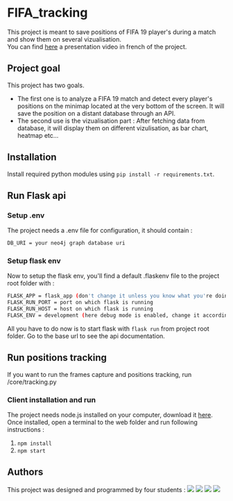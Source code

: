 # FIFA_tracking

This project is meant to save positions of FIFA 19 player's during a match and show them on several vizualisation.  
You can find [here](https://drive.google.com/drive/folders/1wGbBVf5hffwysKyJc9UaqGVEti60Lzil?usp=sharing) a presentation video in french of the project.

## Project goal

This project has two goals.
- The first one is to analyze a FIFA 19 match and detect every player's positions on the minimap located at the very bottom of the screen. It will save the position on a distant database through an API.
- The second use is the vizualisation part : After fetching data from database, it will display them on different vizulisation, as bar chart, heatmap etc...

## Installation
Install required python modules using `pip install -r requirements.txt`.  

## Run Flask api
### Setup .env
The project needs a .env file for configuration, it should contain : 
````bash
DB_URI = your neo4j graph database uri
````  

### Setup flask env
Now to setup the flask env, you'll find a default .flaskenv file to the project root folder with :  
````bash
FLASK_APP = flask_app (don't change it unless you know what you're doing)
FLASK_RUN_PORT = port on which flask is running
FLASK_RUN_HOST = host on which flask is running
FLASK_ENV = development (here debug mode is enabled, change it according to your development stade)
````
All you have to do now is to start flask with `flask run` from project root folder. Go to the base url to see the api documentation.

## Run positions tracking
If you want to run the frames capture and positions tracking, run /core/tracking.py

### Client installation and run
The project needs node.js installed on your computer, download it [here](https://nodejs.org/en/download/).
Once installed, open a terminal to the web folder and run following instructions :
1. `npm install`
2. `npm start`

## Authors
This project was designed and programmed by four students :
[![](https://avatars3.githubusercontent.com/u/43412314?s=60&v=4)](https://github.com/thomascormier) 
[![](https://avatars3.githubusercontent.com/u/22052945?s=60&v=4)](https://github.com/evandadure)
[![](https://avatars2.githubusercontent.com/u/33009785?s=60&v=4)](https://github.com/NanoClem)
[![](https://avatars3.githubusercontent.com/u/18655688?s=60&v=4)](https://github.com/MaxencePRSZ)

